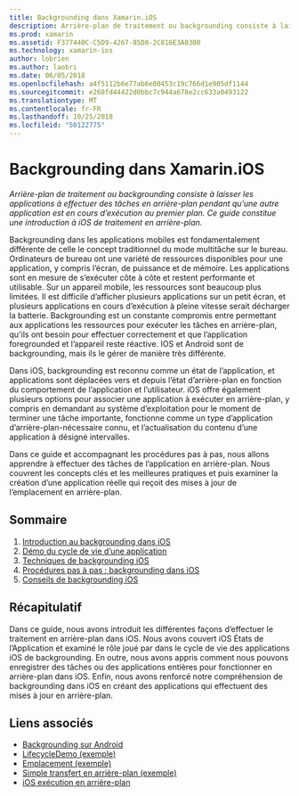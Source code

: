 ```yaml
---
title: Backgrounding dans Xamarin.iOS
description: Arrière-plan de traitement ou backgrounding consiste à laisser les applications à effectuer des tâches en arrière-plan pendant qu’une autre application est en cours d’exécution au premier plan. Ce guide constitue une introduction à iOS de traitement en arrière-plan.
ms.prod: xamarin
ms.assetid: F377440C-C5D9-4267-85D8-2C816E3A0300
ms.technology: xamarin-ios
author: lobrien
ms.author: laobri
ms.date: 06/05/2018
ms.openlocfilehash: a4f5112b6e77ab6e00453c19c766d1e905df1144
ms.sourcegitcommit: e268fd44422d0bbc7c944a678e2cc633a0493122
ms.translationtype: MT
ms.contentlocale: fr-FR
ms.lasthandoff: 10/25/2018
ms.locfileid: "50122775"
---
```

# <a name="backgrounding-in-xamarinios"></a>Backgrounding dans Xamarin.iOS

_Arrière-plan de traitement ou backgrounding consiste à laisser les applications à effectuer des tâches en arrière-plan pendant qu’une autre application est en cours d’exécution au premier plan. Ce guide constitue une introduction à iOS de traitement en arrière-plan._

Backgrounding dans les applications mobiles est fondamentalement différente de celle le concept traditionnel du mode multitâche sur le bureau. Ordinateurs de bureau ont une variété de ressources disponibles pour une application, y compris l’écran, de puissance et de mémoire. Les applications sont en mesure de s’exécuter côte à côte et restent performante et utilisable. Sur un appareil mobile, les ressources sont beaucoup plus limitées. Il est difficile d’afficher plusieurs applications sur un petit écran, et plusieurs applications en cours d’exécution à pleine vitesse serait décharger la batterie. Backgrounding est un constante compromis entre permettant aux applications les ressources pour exécuter les tâches en arrière-plan, qu'ils ont besoin pour effectuer correctement et que l’application foregrounded et l’appareil reste réactive. IOS et Android sont de backgrounding, mais ils le gérer de manière très différente.

Dans iOS, backgrounding est reconnu comme un état de l’application, et applications sont déplacées vers et depuis l’état d’arrière-plan en fonction du comportement de l’application et l’utilisateur. iOS offre également plusieurs options pour associer une application à exécuter en arrière-plan, y compris en demandant au système d’exploitation pour le moment de terminer une tâche importante, fonctionne comme un type d’application d’arrière-plan-nécessaire connu, et l’actualisation du contenu d’une application à désigné intervalles.

Dans ce guide et accompagnant les procédures pas à pas, nous allons apprendre à effectuer des tâches de l’application en arrière-plan. Nous couvrent les concepts clés et les meilleures pratiques et puis examiner la création d’une application réelle qui reçoit des mises à jour de l’emplacement en arrière-plan.

## <a name="contents"></a>Sommaire

1.  [Introduction au backgrounding dans iOS](~/ios/app-fundamentals/backgrounding/introduction-to-backgrounding-in-ios.md)
1.  [Démo du cycle de vie d’une application](~/ios/app-fundamentals/backgrounding/application-lifecycle-demo.md)
1.  [Techniques de backgrounding iOS](~/ios/app-fundamentals/backgrounding/ios-backgrounding-techniques/index.md)
1.  [Procédures pas à pas : backgrounding dans iOS](~/ios/app-fundamentals/backgrounding/ios-backgrounding-walkthroughs/index.md)
1.  [Conseils de backgrounding iOS](~/ios/app-fundamentals/backgrounding/ios-backgrounding-guidance.md)

## <a name="summary"></a>Récapitulatif

Dans ce guide, nous avons introduit les différentes façons d’effectuer le traitement en arrière-plan dans iOS. Nous avons couvert iOS États de l’Application et examiné le rôle joué par dans le cycle de vie des applications iOS de backgrounding. En outre, nous avons appris comment nous pouvons enregistrer des tâches ou des applications entières pour fonctionner en arrière-plan dans iOS. Enfin, nous avons renforcé notre compréhension de backgrounding dans iOS en créant des applications qui effectuent des mises à jour en arrière-plan.



## <a name="related-links"></a>Liens associés

- [Backgrounding sur Android](~/android/app-fundamentals/services/index.md)
- [LifecycleDemo (exemple)](https://developer.xamarin.com/samples/monotouch/LifecycleDemo/)
- [Emplacement (exemple)](https://developer.xamarin.com/samples/monotouch/Location/)
- [Simple transfert en arrière-plan (exemple)](https://developer.xamarin.com/samples/monotouch/SimpleBackgroundTransfer/)
- [iOS exécution en arrière-plan](https://developer.apple.com/library/ios/documentation/iPhone/Conceptual/iPhoneOSProgrammingGuide/BackgroundExecution/BackgroundExecution.html)
